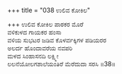 +++
title = "038 ಉಲಿವ ಕೋಕಿಲ"

+++
ಉಲಿವ ಕೋಕಿಲ ಪಾಠಕರ ಮೊರೆ  
ವಳಿಕುಳದ ಗಾಯಕರ ಹಂಸಾ  
ವಳಿಯ ಸುಭಟರ ಜಡಿವ ಕೊಳರ್ವಕ್ಕಿಗಳ ಪಡಿಯರರ  
ಅಲರ್ದ ಹೊಂದಾವರೆಯ ನವಪರಿ  
ಮಳದ ಸಿಂಹಾಸನದಿ ಲಕ್ಷ್ಮೀ   
ಲಲನೆಯೋಲಗಶಾಲೆಯಂತಿರೆ ಮೆರೆದುದಾ ಸರಸಿ     ॥38॥